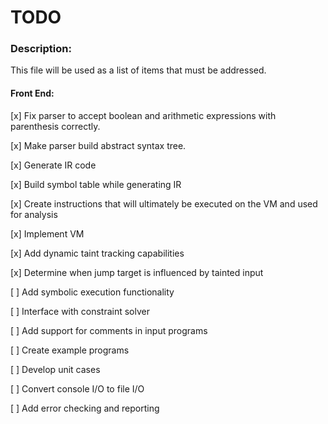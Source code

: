 # TODO

### Description:
This file will be used as a list of items that must be addressed. 

#### Front End:
[x] Fix parser to accept boolean and arithmetic expressions with parenthesis correctly.

[x] Make parser build abstract syntax tree.

[x] Generate IR code

[x] Build symbol table while generating IR

[x] Create instructions that will ultimately be executed on the VM and used for analysis

[x] Implement VM

[x] Add dynamic taint tracking capabilities

[x] Determine when jump target is influenced by tainted input

[ ] Add symbolic execution functionality

[ ] Interface with constraint solver

[ ] Add support for comments in input programs

[ ] Create example programs

[ ] Develop unit cases

[ ] Convert console I/O to file I/O

[ ] Add error checking and reporting